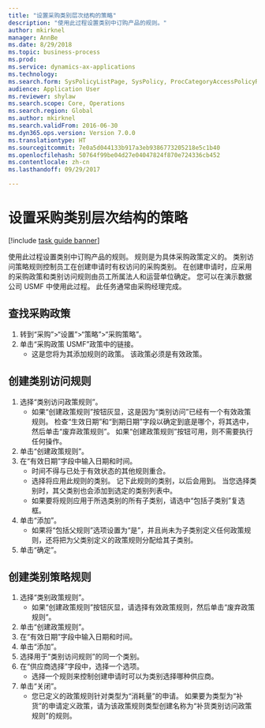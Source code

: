 ```yaml
--- 
title: "设置采购类别层次结构的策略"
description: "使用此过程设置类别中订购产品的规则。"
author: mkirknel
manager: AnnBe
ms.date: 8/29/2018
ms.topic: business-process
ms.prod: 
ms.service: dynamics-ax-applications
ms.technology: 
ms.search.form: SysPolicyListPage, SysPolicy, ProcCategoryAccessPolicyRule, ProcCategoryPolicyRule, EcoResCategorySingleLookup
audience: Application User
ms.reviewer: shylaw
ms.search.scope: Core, Operations
ms.search.region: Global
ms.author: mkirknel
ms.search.validFrom: 2016-06-30
ms.dyn365.ops.version: Version 7.0.0
ms.translationtype: HT
ms.sourcegitcommit: 7e0a5d044133b917a3eb9386773205218e5c1b40
ms.openlocfilehash: 50764f99be04d27e04047824f870e724336cb452
ms.contentlocale: zh-cn
ms.lasthandoff: 09/29/2017

---
```

# <a name="set-up-policies-for-procurement-category-hierarchies"></a>设置采购类别层次结构的策略

[!include [task guide banner](../../includes/task-guide-banner.md)]

使用此过程设置类别中订购产品的规则。 规则是为具体采购政策定义的。 类别访问策略规则控制员工在创建申请时有权访问的采购类别。 在创建申请时，应采用的采购政策和类别访问规则由员工所属法人和运营单位确定。 您可以在演示数据公司 USMF 中使用此过程。 此任务通常由采购经理完成。


## <a name="find-the-procurement-policy"></a>查找采购政策
1. 转到“采购”>“设置”>“策略”>“采购策略”。
2. 单击“采购政策 USMF”政策中的链接。
    * 这是您将为其添加规则的政策。 该政策必须是有效政策。  

## <a name="create-a-category-access-rule"></a>创建类别访问规则
1. 选择“类别访问政策规则”。
    * 如果“创建政策规则”按钮灰显，这是因为“类别访问”已经有一个有效政策规则。 检查“生效日期”和“到期日期”字段以确定到底是哪个，将其选中，然后单击“废弃政策规则”。 如果“创建政策规则”按钮可用，则不需要执行任何操作。  
2. 单击“创建政策规则”。
3. 在“有效日期”字段中输入日期和时间。
    * 时间不得与已处于有效状态的其他规则重合。  
    * 选择将应用此规则的类别。 记下此规则的类别，以后会用到。 当您选择类别时，其父类别也会添加到选定的类别列表中。  
    * 如果要将规则应用于所选类别的所有子类别，请选中“包括子类别”复选框。  
4. 单击“添加”。
    * 如果将“包括父规则”选项设置为“是”，并且尚未为子类别定义任何政策规则，还将把为父类别定义的政策规则分配给其子类别。  
5. 单击“确定”。

## <a name="create-a-category-policy-rule"></a>创建类别策略规则
1. 选择“类别政策规则”。
    * 如果“创建政策规则”按钮灰显，请选择有效政策规则，然后单击“废弃政策规则”。  
2. 单击“创建政策规则”。
3. 在“有效日期”字段中输入日期和时间。
4. 单击“添加”。
5. 选择用于“类别访问规则”的同一个类别。
6. 在“供应商选择”字段中，选择一个选项。
    * 选择一个规则来控制创建申请时可以为类别选择哪种供应商。  
7. 单击“关闭”。
    * 您已定义的政策规则针对类型为“消耗量”的申请。 如果要为类型为“补货”的申请定义政策，请为该政策规则类型创建名称为“补货类别访问政策规则”的规则。  



